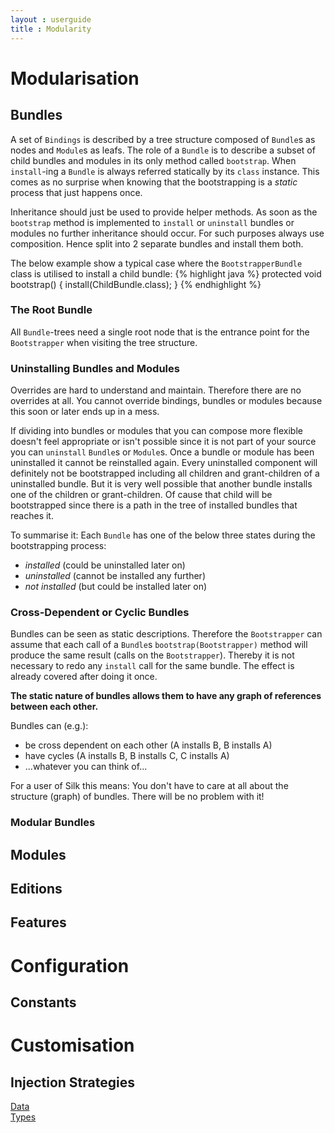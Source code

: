 ```yaml
---
layout : userguide
title : Modularity
---
```

# Modularisation

## Bundles
A set of `Bindings` is described by a tree structure composed of `Bundle`s as nodes and `Module`s as leafs. 
The role of a `Bundle` is to describe a subset of child bundles and modules in its only method called `bootstrap`. 
When `install`-ing a `Bundle` is always referred statically by its `class` instance. 
This comes as no surprise when knowing that the bootstrapping is a _static_ process that just happens once.

Inheritance should just be used to provide helper methods.
As soon as the `bootstrap` method is implemented to `install` or `uninstall` bundles or modules no further 
inheritance should occur. For such purposes always use composition. Hence split into 2 separate bundles and
install them both.

The below example show a typical case where the `BootstrapperBundle` class is utilised to install a child bundle:
{% highlight java %}
protected void bootstrap() {
	install(ChildBundle.class);
}
{% endhighlight %}

### The Root Bundle
All `Bundle`-trees need a single root node that is the entrance point for the `Bootstrapper` when visiting 
the tree structure. 

### Uninstalling Bundles and Modules
Overrides are hard to understand and maintain. Therefore there are no overrides at all. 
You cannot override bindings, bundles or modules because this soon or later ends up in a mess.

If dividing into bundles or modules that you can compose more flexible doesn't feel appropriate or isn't possible since it is not part of your source you can `uninstall` `Bundle`s or `Module`s.
Once a bundle or module has been uninstalled it cannot be reinstalled again. Every uninstalled component will definitely not be bootstrapped including all children and grant-children of a uninstalled bundle.
But it is very well possible that another bundle installs one of the children or grant-children. Of cause that child will be bootstrapped since there is a path in the tree of installed bundles that reaches it.  

To summarise it: Each `Bundle` has one of the below three states during the bootstrapping process:

* _installed_ (could be uninstalled later on)
* _uninstalled_ (cannot be installed any further)
* _not installed_ (but could be installed later on)

### Cross-Dependent or Cyclic Bundles
Bundles can be seen as static descriptions. Therefore the `Bootstrapper` can assume that each call
of a `Bundle`s `bootstrap(Bootstrapper)` method will produce the same result (calls on the `Bootstrapper`). 
Thereby it is not necessary to redo any `install` call for the same bundle. The effect is already covered after doing it once. 

**The static nature of bundles allows them to have any graph of references between each other.**

Bundles can (e.g.):

* be cross dependent on each other (A installs B, B installs A)
* have cycles (A installs B, B installs C, C installs A)
* ...whatever you can think of...

For a user of Silk this means: You don't have to care at all about the structure (graph) of bundles. There will be no problem with it!

### Modular Bundles

## Modules

## Editions

## Features

# Configuration

## Constants

# Customisation

## Injection Strategies

 <a class='next' href="data.html"><span class="icon-chevron-right"></span>Data <br/>Types</a>